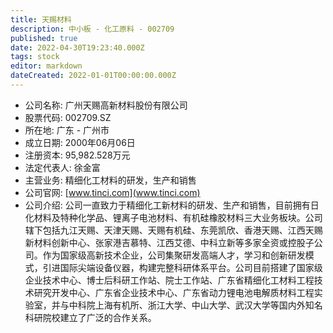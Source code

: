 ```yaml
---
title: 天赐材料
description: 中小板 - 化工原料 - 002709
published: true
date: 2022-04-30T19:23:40.000Z
tags: stock
editor: markdown
dateCreated: 2022-01-01T00:00:00.000Z
---
```


- 公司名称: 广州天赐高新材料股份有限公司
- 股票代码: 002709.SZ
- 所在地: 广东 - 广州市
- 成立日期: 2000年06月06日
- 注册资本: 95,982.528万元
- 法定代表人: 徐金富
- 主营业务: 精细化工材料的研发，生产和销售
- 公司官网: [www.tinci.com](www.tinci.com)
- 公司介绍: 公司一直致力于精细化工新材料的研发、生产和销售，目前拥有日化材料及特种化学品、锂离子电池材料、有机硅橡胶材料三大业务板块。公司辖下包括九江天赐、天津天赐、天赐有机硅、东莞凯欣、香港天赐、江西天赐新材料创新中心、张家港吉慕特、江西艾德、中科立新等多家全资或控股子公司。作为国家级高新技术企业，公司集聚研发高端人才，学习和创新研发模式，引进国际尖端设备仪器，构建完整科研体系平台。公司目前搭建了国家级企业技术中心、博士后科研工作站、院士工作站、广东省精细化工材料工程技术研究开发中心、广东省企业技术中心、广东省动力锂电池电解质材料工程实验室，并与中科院上海有机所、浙江大学、中山大学、武汉大学等国内外知名科研院校建立了广泛的合作关系。


